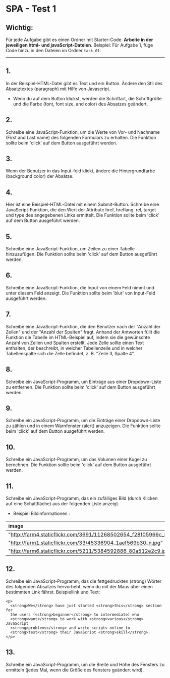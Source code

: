 # SPA - Test 1

## **Wichtig**:

Für jede Aufgabe gibt es einen Ordner mit Starter-Code. **Arbeite in der jeweiligen html- und javaScript-Dateien**. Beispiel: Für Aufgabe 1, füge Code hinzu in den Dateien im Ordner `task_01`. 

---

## 1. 

In der Beispiel-HTML-Datei gibt es Text und ein Button. Ändere den Stil des Absatztextes (paragraph) mit Hilfe von Javascript.

* Wenn du auf dem Button klickst, werden die Schriftart, die Schriftgröße und die Farbe (font, font size, and color) des Absatzes geändert.

## 2. 

Schreibe eine JavaScript-Funktion, um die Werte von Vor- und Nachname (First and Last name) des folgenden Formulars zu erhalten.  Die Funktion sollte beim 'click' auf dem Button ausgeführt werden. 


## 3. 

Wenn der Benutzer in das Input-feld klickt, ändere die Hintergrundfarbe (background color) der Absätze.


## 4. 
Hier ist eine Beispiel-HTML-Datei mit einem Submit-Button. Schreibe eine JavaScript-Funktion, die den Wert der Attribute href, hreflang, rel, target und type des angegebenen Links ermittelt. Die Funktion sollte beim 'click' auf dem Button ausgeführt werden. 


## 5. 

Schreibe eine JavaScript-Funktion, um Zeilen zu einer Tabelle hinzuzufügen. Die Funktion sollte beim 'click' auf dem Button ausgeführt werden. 

## 6. 

Schreibe eine JavaScript-Funktion, die Input von einem Feld nimmt und unter diesem Feld anzeigt. Die Funktion sollte beim 'blur' von Input-Feld ausgeführt werden. 

## 7. 

Schreibe eine JavaScript-Funktion, die den Benutzer nach der "Anzahl der Zeilen" und der "Anzahl der Spalten" fragt. Anhand der Antworten füllt die Funktion die Tabelle im HTML-Beispiel auf, indem sie die gewünschte Anzahl von Zeilen und Spalten erstellt. Jede Zelle sollte einen Text enthalten, der beschreibt, in welcher Tabellenzeile und in welcher Tabellenspalte sich die Zelle befindet, z. B. "Zeile 3, Spalte 4".


## 8. 

Schreibe ein JavaScript-Programm, um Einträge aus einer Dropdown-Liste zu entfernen. Die Funktion sollte beim 'click' auf dem Button ausgeführt werden.


## 9. 

Schreibe ein JavaScript-Programm, um die Einträge einer Dropdown-Liste zu zählen und in einem Warnfenster (alert) anzuzeigen. Die Funktion sollte beim 'click' auf dem Button ausgeführt werden.

## 10. 

Schreibe ein JavaScript-Programm, um das Volumen einer Kugel zu berechnen. Die Funktion sollte beim 'click' auf dem Button ausgeführt werden.

 

## 11. 

Schreibe ein JavaScript-Programm, das ein zufälliges Bild (durch Klicken auf eine Schaltfläche) aus der folgenden Liste anzeigt.
  - Beispiel Bildinformationen :

| image   | width     | height     |
| :------------- | :----------: | -----------: |
|   "http://farm4.staticflickr.com/3691/11268502654_f28f05966c_m.jpg"| 240   | 160    |
| "http://farm1.staticflickr.com/33/45336904_1aef569b30_n.jpg"   | 320 | 195| |
| "http://farm6.staticflickr.com/5211/5384592886_80a512e2c9.jpg"   | 500 | 343|

## 12. 

Schreibe ein JavaScript-Programm, das die fettgedruckten (strong) Wörter des folgenden Absatzes hervorhebt, wenn du mit der Maus über einen bestimmten Link fährst.
    Beispiellink und Text:

  ```
  <p>
    <strong>We</strong> have just started <strong>this</strong> section for
    the users (<strong>beginner</strong> to intermediate) who
    <strong>want</strong> to work with <strong>various</strong> JavaScript
    <strong>problems</strong> and write scripts online to
    <strong>test</strong> their JavaScript <strong>skill</strong>.
  </p>
```
## 13. 

Schreibe ein JavaScript-Programm, um die Breite und Höhe des Fensters zu ermitteln (jedes Mal, wenn die Größe des Fensters geändert wird).
